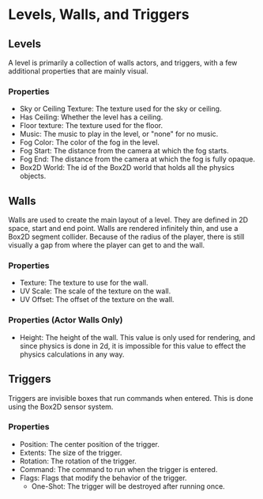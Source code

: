 # Levels, Walls, and Triggers

## Levels
A level is primarily a collection of walls actors, and triggers, with a few additional properties that are mainly visual.

### Properties
- Sky or Ceiling Texture: The texture used for the sky or ceiling.
- Has Ceiling: Whether the level has a ceiling.
- Floor texture: The texture used for the floor.
- Music: The music to play in the level, or "none" for no music.
- Fog Color: The color of the fog in the level.
- Fog Start: The distance from the camera at which the fog starts.
- Fog End: The distance from the camera at which the fog is fully opaque.
- Box2D World: The id of the Box2D world that holds all the physics objects.

## Walls
Walls are used to create the main layout of a level. They are defined in 2D space, start and end point.
Walls are rendered infinitely thin, and use a Box2D segment collider. Because of the radius of the player, there is
still visually a gap from where the player can get to and the wall.

### Properties
- Texture: The texture to use for the wall.
- UV Scale: The scale of the texture on the wall.
- UV Offset: The offset of the texture on the wall.

### Properties (Actor Walls Only)

- Height: The height of the wall. This value is only used for rendering, and since physics is done in 2d, it is
  impossible for this value to effect the physics calculations in any way.

## Triggers

Triggers are invisible boxes that run commands when entered. This is done using the Box2D sensor system.

### Properties
- Position: The center position of the trigger.
- Extents: The size of the trigger.
- Rotation: The rotation of the trigger.
- Command: The command to run when the trigger is entered.
- Flags: Flags that modify the behavior of the trigger.
  - One-Shot: The trigger will be destroyed after running once.
